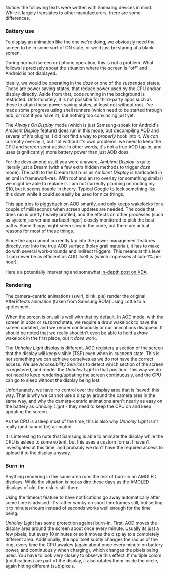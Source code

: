 Notice: the following texts were written with Samsung devices in mind.
While it largely translates to other manufacturers, there are some
differences.

### Battery use

To display an animation like the one we're doing, we obviously need
the screen to be in some sort of ON state, or we'd just be staring
at a blank screen.

During normal (screen on) phone operation, this is not a problem. What
follows is precisely about the situation where the screen is "off" and
Android is not displayed.

Ideally, we would be operating in the *doze* or one of the *suspended*
states. These are power saving states, that reduce power used by the
CPU and/or display directly. Aside from that, code running in the
background is restricted. Unfortunately, it is not possible for
third-party apps such as these to attain these power-saving states,
at least not without root. I've made some progress using shell runners
(which need to be started through adb, or root if you have it), but
nothing too convincing just yet.

The *Always On Display* mode (which is just Samsung-speak for
Android's *Ambient Display* feature) does run in this mode, but
decompiling AOD and several of it's plugins, I did not find a way
to *properly* hook into it. We *can* currently overlay it, but not
without it's own problems: we need to keep the CPU and screen
semi-active. In other words, it's not a true AOD tap-in, and uses
(significantly) more battery power than just AOD does.

For the devs among us, if you were unaware, *Ambient Display* is quite
literally just a Dream (with a few extra hidden methods to trigger *doze*
mode). The path to the Dream that runs as *Ambient Display* is hardcoded
in an xml in framework-res. With root and an rro overlay (or something
similar) we might be able to replace it. I am not currently planning on
rooting my S10, but it seems doable in theory. Typical Google to lock
something like this down while it could so easily be used for nice
things.

This app tries to piggyback on AOD smartly, and only keeps wakelocks
for a couple of milliseconds when screen updates are needed.
The code that does run is pretty
heavily profiled, and the effects on other processes (such as
system_server and surfaceflinger) closely monitored to pick the
best paths. Some things might seem slow in the code, but there are
actual reasons for most of these things.

Since the app cannot currently tap into the power management features
directly, nor into the true AOD surface (hol*e*y grail material), it
has to make do with several work-arounds and indirect triggers. This
means at this level it can never be as efficient as AOD itself is
(which impresses at sub-1% per hour).

Here's a potentially interesting and somewhat [in-depth post on XDA](https://forum.xda-developers.com/showpost.php?p=79303152&postcount=319).

### Rendering

The camera-centric animations (swirl, blink, pie) render the original
AfterEffects animation (taken from Samsung ROM) using Lottie to a
spritesheet.

When the screen is on, all is well with that by default. In AOD mode,
with the screen in *doze* or *suspend* state, we require a *draw*
wakelock to have the screen updated, and we render continuously
or our animations disappear. It should be noted that we really shouldn't
even be able to hold a *draw* wakelock in the first place, but it *does*
work.

The *Unholey Light* display is different. AOD registers a section of
the screen that the display will keep visible (TSP) even when in *suspend*
state. This is not something we can achieve ourselves as we do not
have the correct access. We use *Accessibility Services* to detect
which section of the screen is registered, and render the *Unholey Light*
in that position. This way we do not need to keep rendering/updating
the screen continuously, and the CPU can go to sleep without the
display being lost.

Unfortunately, we have no control over the display area that is 'saved'
this way. That is why we cannot use a display around the camera area
in the same way, and why the camera-centric animations aren't nearly
as easy on the battery as *Unholey Light* - they need to keep the CPU
on and keep updating the screen.

As the CPU is asleep most of the time, this is also why *Unholey Light*
isn't really (and cannot be) animated.

It is interesting to note that Samsung is able to animate the display
while the CPU is asleep to some extent, but this uses a custom format
I haven't investigated at this time, and probably we don't have the
required access to upload it to the display anyway.

### Burn-in

Anything rendering in the same area runs the risk of burn-in on AMOLED
displays. While the situation is not as dire these days as the AMOLED
displays of old, the risk is still there.

Using the timeout feature to have notifications go away automatically
after some time is advised. It's rather wonky on short timeframes still,
but setting it to minutes/hours instead of seconds works well enough
for the time being.

*Unholey Light* has some protection against burn-in. First, AOD moves
the display area around the screen about once every minute. Usually its
just a few pixels, but every 10 minutes or so it moves the display to
a completely different area. Additionally, the app itself subtly changes
the radius of the ring, every time the CPU awakes (again about once
every minute on battery power, and continuously when charging), which
changes the pixels being used. You have to look very closely to observe
this effect. If multiple colors (notifications) are part of the display,
it also rotates them inside the circle, again hitting different
(sub)pixels.
